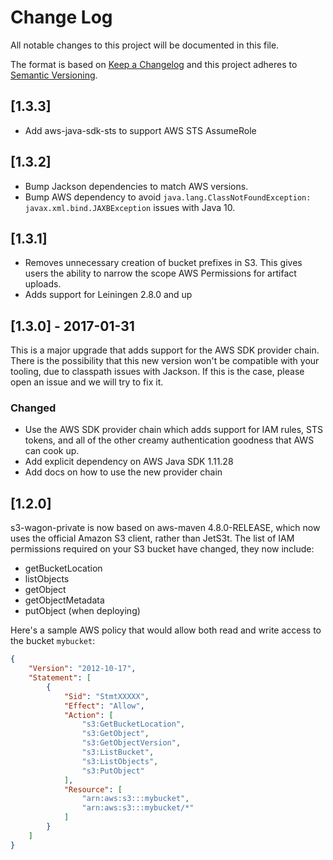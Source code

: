 # Change Log
All notable changes to this project will be documented in this file.

The format is based on [Keep a Changelog](http://keepachangelog.com/)
and this project adheres to [Semantic Versioning](http://semver.org/).

## [1.3.3]

* Add aws-java-sdk-sts to support AWS STS AssumeRole

## [1.3.2]

* Bump Jackson dependencies to match AWS versions.
* Bump AWS dependency to avoid `java.lang.ClassNotFoundException: javax.xml.bind.JAXBException` issues with Java 10.

## [1.3.1]

* Removes unnecessary creation of bucket prefixes in S3. This gives users the ability to narrow the scope AWS Permissions for artifact uploads.
* Adds support for Leiningen 2.8.0 and up 

## [1.3.0] - 2017-01-31

This is a major upgrade that adds support for the AWS SDK provider chain. There is the possibility that this new version won't be compatible with your tooling, due to classpath issues with Jackson. If this is the case, please open an issue and we will try to fix it.

### Changed

- Use the AWS SDK provider chain which adds support for IAM rules, STS tokens, and all of the other creamy authentication goodness that AWS can cook up.
- Add explicit dependency on AWS Java SDK 1.11.28
- Add docs on how to use the new provider chain

## [1.2.0]

s3-wagon-private is now based on aws-maven 4.8.0-RELEASE, which now uses the
official Amazon S3 client, rather than JetS3t. The list of IAM
permissions required on your S3 bucket have changed, they now include:

 - getBucketLocation
 - listObjects
 - getObject
 - getObjectMetadata
 - putObject (when deploying)

Here's a sample AWS policy that would allow both read and write access to
the bucket `mybucket`:

```json
{
    "Version": "2012-10-17",
    "Statement": [
        {
            "Sid": "StmtXXXXX",
            "Effect": "Allow",
            "Action": [
                "s3:GetBucketLocation",
                "s3:GetObject",
                "s3:GetObjectVersion",
                "s3:ListBucket",
                "s3:ListObjects",
                "s3:PutObject"
            ],
            "Resource": [
                "arn:aws:s3:::mybucket",
                "arn:aws:s3:::mybucket/*"
            ]
        }
    ]
}
```
